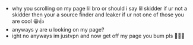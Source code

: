 - why you scrolling on my page lil bro or should i say lil skidder if ur not a skidder then your a source finder and leaker if ur not one of those you are cool 😀👍
- anyways y are u looking on my page?
- ight no anyways im justvpn and now get off my page you bum pls 🙏🙏😭
